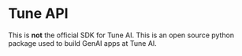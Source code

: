 # Tune API

This is **not** the official SDK for Tune AI. This is an open source python package used to build GenAI apps at Tune AI.

